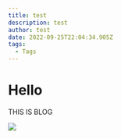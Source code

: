 ```yaml
---
title: test
description: test
author: test
date: 2022-09-25T22:04:34.905Z
tags:
  - Tags
---
```

# Hello

THIS IS BLOG


<img src="https://www.allaboutbirds.org/guide/assets/photo/37883281-480px.jpg">